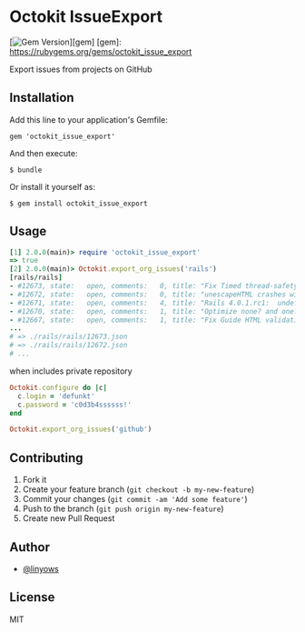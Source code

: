 Octokit IssueExport
===================

[![Gem Version](https://badge.fury.io/rb/octokit_issue_export.png)][gem]
[gem]: https://rubygems.org/gems/octokit_issue_export

Export issues from projects on GitHub

Installation
------------

Add this line to your application's Gemfile:

    gem 'octokit_issue_export'

And then execute:

    $ bundle

Or install it yourself as:

    $ gem install octokit_issue_export

Usage
-----

```ruby
[1] 2.0.0(main)> require 'octokit_issue_export'
=> true
[2] 2.0.0(main)> Octokit.export_org_issues('rails')
[rails/rails]
- #12673, state:   open, comments:   0, title: "Fix Timed thread-safety. Fixes #12069"
- #12672, state:   open, comments:   0, title: "unescapeHTML crashes with certain *.html_safe inputs"
- #12671, state:   open, comments:   4, title: "Rails 4.0.1.rc1:  undefined method `set_name_cache' for #<Module:...> (NoMethodError)"
- #12670, state:   open, comments:   1, title: "Optimize none? and one? relation query methods to use LIMIT 1 and COUNT."
- #12667, state:   open, comments:   1, title: "Fix Guide HTML validation"
...
# => ./rails/rails/12673.json
# => ./rails/rails/12672.json
# ...
```

when includes private repository

```ruby
Octokit.configure do |c|
  c.login = 'defunkt'
  c.password = 'c0d3b4ssssss!'
end

Octokit.export_org_issues('github')
```

Contributing
------------

1. Fork it
2. Create your feature branch (`git checkout -b my-new-feature`)
3. Commit your changes (`git commit -am 'Add some feature'`)
4. Push to the branch (`git push origin my-new-feature`)
5. Create new Pull Request

Author
------

- [@linyows](https://github.com/linyows)


License
-------

MIT
